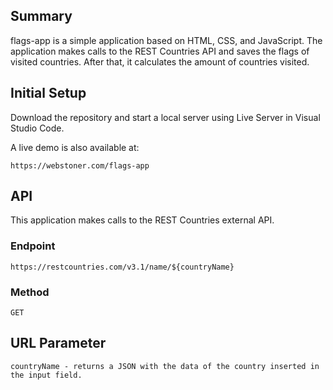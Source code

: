 ## Summary
flags-app is a simple application based on HTML, CSS, and JavaScript. The application makes calls to the REST Countries API and saves the flags of visited countries. After that, it calculates the amount of countries visited. 

## Initial Setup

Download the repository and start a local server using Live Server in Visual Studio Code.

A live demo is also available at:

``
https://webstoner.com/flags-app
``

## API

This application makes calls to the REST Countries external API.

### **Endpoint**
``
https://restcountries.com/v3.1/name/${countryName}
``
### **Method**
``
GET
``
## **URL Parameter**
``
countryName - returns a JSON with the data of the country inserted in the input field.
``




